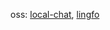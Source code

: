 <div align="center">

  oss: [local-chat](https://github.com/ksawery29/local-chat), [lingfo](https://github.com/lingfo/lingfo) <br/>

</div>
